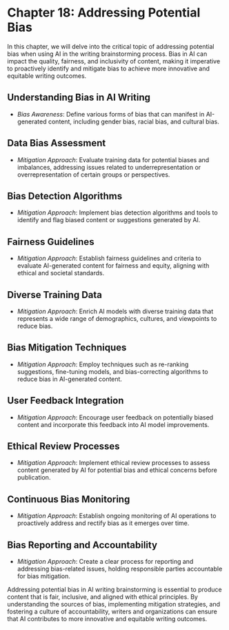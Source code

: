Chapter 18: Addressing Potential Bias
=====================================

In this chapter, we will delve into the critical topic of addressing potential bias when using AI in the writing brainstorming process. Bias in AI can impact the quality, fairness, and inclusivity of content, making it imperative to proactively identify and mitigate bias to achieve more innovative and equitable writing outcomes.

Understanding Bias in AI Writing
--------------------------------

* *Bias Awareness*: Define various forms of bias that can manifest in AI-generated content, including gender bias, racial bias, and cultural bias.

Data Bias Assessment
--------------------

* *Mitigation Approach*: Evaluate training data for potential biases and imbalances, addressing issues related to underrepresentation or overrepresentation of certain groups or perspectives.

Bias Detection Algorithms
-------------------------

* *Mitigation Approach*: Implement bias detection algorithms and tools to identify and flag biased content or suggestions generated by AI.

Fairness Guidelines
-------------------

* *Mitigation Approach*: Establish fairness guidelines and criteria to evaluate AI-generated content for fairness and equity, aligning with ethical and societal standards.

Diverse Training Data
---------------------

* *Mitigation Approach*: Enrich AI models with diverse training data that represents a wide range of demographics, cultures, and viewpoints to reduce bias.

Bias Mitigation Techniques
--------------------------

* *Mitigation Approach*: Employ techniques such as re-ranking suggestions, fine-tuning models, and bias-correcting algorithms to reduce bias in AI-generated content.

User Feedback Integration
-------------------------

* *Mitigation Approach*: Encourage user feedback on potentially biased content and incorporate this feedback into AI model improvements.

Ethical Review Processes
------------------------

* *Mitigation Approach*: Implement ethical review processes to assess content generated by AI for potential bias and ethical concerns before publication.

Continuous Bias Monitoring
--------------------------

* *Mitigation Approach*: Establish ongoing monitoring of AI operations to proactively address and rectify bias as it emerges over time.

Bias Reporting and Accountability
---------------------------------

* *Mitigation Approach*: Create a clear process for reporting and addressing bias-related issues, holding responsible parties accountable for bias mitigation.

Addressing potential bias in AI writing brainstorming is essential to produce content that is fair, inclusive, and aligned with ethical principles. By understanding the sources of bias, implementing mitigation strategies, and fostering a culture of accountability, writers and organizations can ensure that AI contributes to more innovative and equitable writing outcomes.
